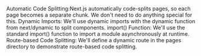 Automatic Code Splitting:Next.js automatically code-splits pages, so each page becomes a separate chunk. We don't need to do anything special for this.
Dynamic Imports: We'll use dynamic imports with the dynamic function from next/dynamic to split components.
import() Function: We'll use the standard import() function to import a module asynchronously at runtime.
Route-based Code Splitting: We'll define a dynamic route in the pages directory to demonstrate route-based code splitting.
